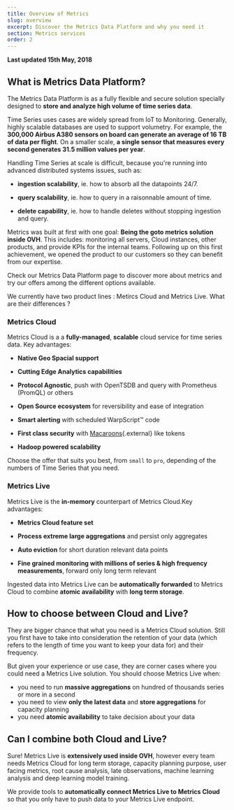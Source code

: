 ```yaml
---
title: Overview of Metrics
slug: overview
excerpt: Discover the Metrics Data Platform and why you need it
section: Metrics services
order: 2
---
```


**Last updated 15th May, 2018**

## What is Metrics Data Platform?

The Metrics Data Platform is as a fully flexible and secure solution specially designed to **store and analyze high volume of time series data**.

Time Series uses cases are widely spread from IoT to Monitoring. Generally, highly scalable databases are used to support volumetry. For example, the **300,000 Airbus A380 sensors on board can generate an average of 16 TB of data per flight**. On a smaller scale, **a single sensor that measures every second generates 31.5 million values per year**.

Handling Time Series at scale is difficult, because you're running into advanced distributed systems issues, such as:

- **ingestion scalability**, ie. how to absorb all the datapoints 24/7.

- **query scalability**, ie. how to query in a raisonnable amount of time.

- **delete capability**, ie. how to handle deletes without stopping ingestion and query.


Metrics was built at first with one goal: **Being the goto metrics solution inside OVH**. This includes: monitoring all servers, Cloud instances, other products, and provide KPIs for the internal teams. Following up on this first achievement, we opened the product to our customers so they can benefit from our expertise.

Check our Metrics Data Platform page to discover more about metrics and try our offers among the different options available.

We currently have two product lines : Metircs Cloud and Metrics Live. What are their differences ?

### Metrics Cloud

Metrics Cloud is a a **fully-managed**, **scalable** cloud service for time series data. Key advantages:

- **Native Geo Spacial support**

- **Cutting Edge Analytics capabilities**

- **Protocol Agnostic**, push with OpenTSDB and query with Prometheus (PromQL) or others

- **Open Source ecosystem** for reversibility and ease of integration

- **Smart alerting** with scheduled WarpScript™ code

- **First class security** with [Macaroons](https://static.googleusercontent.com/media/research.google.com/fr//pubs/archive/41892.pdf){.external} like tokens

- **Hadoop powered scalability**

Choose the offer that suits you best, from `small` to `pro`, depending of the numbers of Time Series that you need.

### Metrics Live

Metrics Live is the **in-memory** counterpart of Metrics Cloud.Key advantages:

- **Metrics Cloud feature set**

- **Process extreme large aggregations** and persist only aggregates

- **Auto eviction** for short duration relevant data points

- **Fine grained monitoring with millions of series & high frequency measurements**, forward only long term relevant

Ingested data into Metrics Live can be **automatically forwarded** to Metrics Cloud to combine **atomic availability** with **long term storage**.


## How to choose between Cloud and Live?
They are bigger chance that what you need is a Metrics Cloud solution. Still you first have to take into consideration the retention of your data (which refers to the length of time you want to keep your data for) and their frequency.

But given your experience or use case, they are corner cases where you could need a Metrics Live solution. You should choose Metrics Live when:

- you need to run **massive aggregations** on hundred of thousands series or more in a second
- you need to view **only the latest data** and **store aggregations** for capacity planning
- you need **atomic availability** to take decision about your data


## Can I combine both Cloud and Live?
Sure! Metrics Live is **extensively used inside OVH**, however every team needs Metrics Cloud for long term storage, capacity planning purpose, user facing metrics, root cause analysis, late observations, machine learning analysis and deep learning model training.

We provide tools to **automatically connect Metrics Live to Metrics Cloud** so that you only have to push data to your Metrics Live endpoint.
